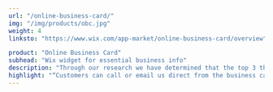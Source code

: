```yaml
---
url: "/online-business-card/"
img: "/img/products/obc.jpg"
weight: 4
linksto: "https://www.wix.com/app-market/online-business-card/overview"

product: "Online Business Card"
subhead: "Wix widget for essential business info"
description: "Through our research we have determined that the top 3 things customers are looking for are business hours, address and phone number. This online business card widget allows Wix customers to put their essential details front and center with ease."
highlight: "“Customers can call or email us direct from the business card… I highly recommend all website owners to use this”"
---
```

